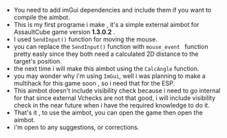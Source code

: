 - You need to add imGui dependencies and include them if you want to compile the aimbot.
- This is my first programe i make , it's a simple external aimbot for AssaultCube game version **1.3.0.2** .  
- I used `SendInput()` function for moving the mouse.  
- you can replace the `SendInput()` function with `mouse_event ` function pretty easly since they both need a calculated 2D distance to the target's position.  
- the next time i will make this aimbot using the `CalcAngle` function.  
- you may wonder why i'm using `ImGui`, well i was planning to make a multihack for this game soon , so i need that for the ESP.  
- This aimbot doesn't include visibility check because i need to go internal for that since external Vchecks are not that good, i will include visibility check in the near future when i have the required knowledge to do it.  
- That's it , to use the aimbot, you can open the game then open the aimbot.  
- i'm open to any suggestions, or corrections.

